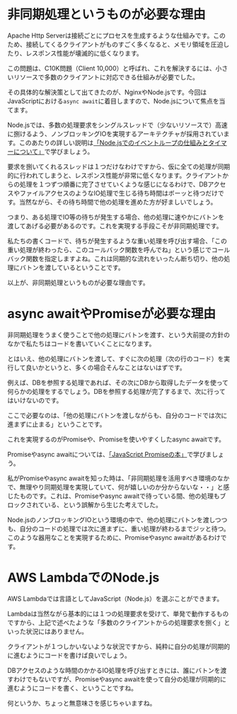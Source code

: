 # 非同期処理というものが必要な理由

Apache Http Serverは接続ごとにプロセスを生成するような仕組みです。このため、接続してくるクライアントがものすごく多くなると、メモリ領域を圧迫したり、レスポンス性能が壊滅的に低くなります。

この問題は、C10K問題（Client 10,000）と呼ばれ、これを解決するには、小さいリソースで多数のクライアントに対応できる仕組みが必要でした。

その具体的な解決策として出てきたのが、NginxやNode.jsです。今回はJavaScriptにおける`async await`に着目しますので、Node.jsについて焦点を当てます。

Node.jsでは、多数の処理要求をシングルスレッドで（少ないリソースで）高速に捌けるよう、ノンブロッキングIOを実現するアーキテクチャが採用されています。このあたりの詳しい説明は[「Node.jsでのイベントループの仕組みとタイマーについて」](https://blog.hiroppy.me/entry/nodejs-event-loop)で学びましょう。

要求を捌いてくれるスレッドは１つだけなわけですから、仮に全ての処理が同期的に行われてしまうと、レスポンス性能が非常に低くなります。クライアントからの処理を１つずつ順番に完了させていくような感じになるわけで、DBアクセスやファイルアクセスのようなIO処理で生じる待ち時間はボーッと待つだけです。当然ながら、その待ち時間で他の処理を進めた方が好ましいでしょう。

つまり、ある処理でIO等の待ちが発生する場合、他の処理に速やかにバトンを渡してあげる必要があるのです。これを実現する手段こそが非同期処理です。

私たちの書くコードで、待ちが発生するような重い処理を呼び出す場合、「この重い処理が終わったら、このコールバック関数を呼んでね」という感じでコールバック関数を指定しますよね。これは同期的な流れをいったん断ち切り、他の処理にバトンを渡しているということです。

以上が、非同期処理というものが必要な理由です。

# async awaitやPromiseが必要な理由

非同期処理をうまく使うことで他の処理にバトンを渡す、という大前提の方針のなかで私たちはコードを書いていくことになります。

とはいえ、他の処理にバトンを渡して、すぐに次の処理（次の行のコード）を実行して良いかというと、多くの場合そんなことはないはずです。

例えば、DBを参照する処理であれば、その次にDBから取得したデータを使って何らかの処理をするでしょう。DBを参照する処理が完了するまで、次に行ってはいけないのです。

ここで必要なのは、「他の処理にバトンを渡しながらも、自分のコードでは次に進まずに止まる」ということです。

これを実現するのがPromiseや、Promiseを使いやすくしたasync awaitです。

Promiseやasync awaitについては、[「JavaScript Promiseの本」](https://azu.github.io/promises-book/)で学びましょう。

私がPromiseやasync awaitを知った時は、「非同期処理を活用すべき環境のなかで、無理やり同期処理を実現していて、何が嬉しいのか分からないな・・」と感じたものです。これは、Promiseやasync awaitで待っている間、他の処理もブロックされている、という誤解から生じた考えでした。

Node.jsのノンブロッキングIOという環境の中で、他の処理にバトンを渡しつつも、自分のコードの処理では次に進まずに、重い処理が終わるまでジッと待つ。このような器用なことを実現するために、Promiseやasync awaitがあるわけです。

# AWS LambdaでのNode.js
AWS Lambdaでは言語としてJavaScript（Node.js）を選ぶことができます。

Lambdaは当然ながら基本的には１つの処理要求を受けて、単発で動作するものですから、上記で述べたような「多数のクライアントからの処理要求を捌く」といった状況にはありません。

クライアントが１つしかいないような状況ですから、純粋に自分の処理が同期的に進むようにコードを書けば良いでしょう。

DBアクセスのような時間のかかるIO処理を呼び出すときには、誰にバトンを渡すわけでもないですが、Promiseやasync awaitを使って自分の処理が同期的に進むようにコードを書く、ということですね。

何というか、ちょっと無意味さを感じちゃいますね。
